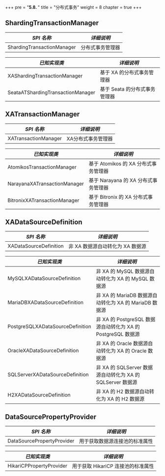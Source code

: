 +++
pre = "<b>5.8. </b>"
title = "分布式事务"
weight = 8
chapter = true
+++

## ShardingTransactionManager

| *SPI 名称*                         | *详细说明*                 |
| --------------------------------- | -------------------------- |
| ShardingTransactionManager        | 分布式事务管理器             |

| *已知实现类*                       | *详细说明*                  |
| --------------------------------- | -------------------------- |
| XAShardingTransactionManager      | 基于 XA 的分布式事务管理器    |
| SeataATShardingTransactionManager | 基于 Seata 的分布式事务管理器 |

## XATransactionManager

| *SPI 名称*                   | *详细说明*                         |
| ---------------------------- | --------------------------------- |
| XATransactionManager         | XA分布式事务管理器                  |

| *已知实现类*                  | *详细说明*                         |
| ---------------------------- | --------------------------------- |
| AtomikosTransactionManager   | 基于 Atomikos 的 XA 分布式事务管理器 |
| NarayanaXATransactionManager | 基于 Narayana 的 XA 分布式事务管理器 |
| BitronixXATransactionManager | 基于 Bitronix 的 XA 分布式事务管理器 |

## XADataSourceDefinition

| *SPI 名称*                        | *详细说明*                                                |
| -------------------------------- | --------------------------------------------------------- |
| XADataSourceDefinition           | 非 XA 数据源自动转化为 XA 数据源                             |

| *已知实现类*                      | *详细说明*                                                 |
| -------------------------------- | --------------------------------------------------------- |
| MySQLXADataSourceDefinition      | 非 XA 的 MySQL 数据源自动转化为 XA 的 MySQL 数据源           |
| MariaDBXADataSourceDefinition    | 非 XA 的 MariaDB 数据源自动转化为 XA 的 MariaDB 数据源       |
| PostgreSQLXADataSourceDefinition | 非 XA 的 PostgreSQL 数据源自动转化为 XA 的 PostgreSQL 数据源 |
| OracleXADataSourceDefinition     | 非 XA 的 Oracle 数据源自动转化为 XA 的 Oracle 数据源         |
| SQLServerXADataSourceDefinition  | 非 XA 的 SQLServer 数据源自动转化为 XA 的 SQLServer 数据源   |
| H2XADataSourceDefinition         | 非 XA 的 H2 数据源自动转化为 XA 的 H2 数据源                 |

## DataSourcePropertyProvider

| *SPI 名称*                  | *详细说明*                       |
| -------------------------- | ------------------------------- |
| DataSourcePropertyProvider | 用于获取数据源连接池的标准属性      |

| *已知实现类*                | *详细说明*                       |
| -------------------------- | ------------------------------- |
| HikariCPPropertyProvider   | 用于获取 HikariCP 连接池的标准属性 |
